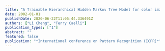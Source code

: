```yaml
---
title: "A Trainable Hierarchical Hidden Markov Tree Model for color image Annotation"
date: 2002-01-01
publishDate: 2020-06-22T11:05:44.336491Z
authors: ["Li Cheng", "Terry Caelli"]
publication_types: ["1"]
abstract: ""
featured: false
publication: "*International conference on Pattern Recognition (ICPR)*"
---
```


